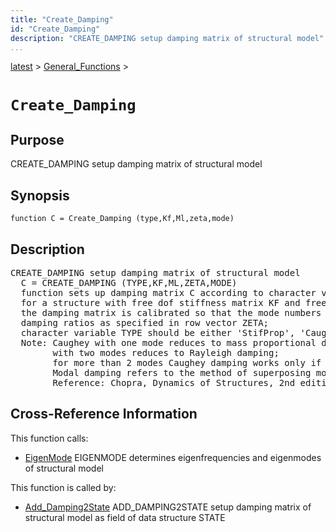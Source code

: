 ```yaml
---
title: "Create_Damping"
id: "Create_Damping"
description: "CREATE_DAMPING setup damping matrix of structural model"
...
```


<!-- <a name="_top"></a> -->
<!-- <div><a href="../../.autoindex.md">Home</a> &gt;  -->
 <a href="#">latest</a> &gt; <a href=".autoindex.md">General_Functions</a> &gt; 
<!-- Create_Damping.m</div> -->

<!--<table width="100%"><tr><td align="left"><a href="../../.autoindex.md"><img alt="<" border="0" src="../../left.png">&nbsp;Master index</a></td>
<td align="right"><a href=".autoindex.md">Index for latest\General_Functions&nbsp;<img alt=">" border="0" src="../../right.png"></a></td></tr></table>-->
# `Create_Damping`



## <a name="_name"></a>Purpose


CREATE_DAMPING setup damping matrix of structural model

<!-- <div class="box"><strong>CREATE_DAMPING setup damping matrix of structural model</strong></div> -->

## <a name="_synopsis"></a>Synopsis

`function C = Create_Damping (type,Kf,Ml,zeta,mode)` 

## Description


<pre class="comment">CREATE_DAMPING setup damping matrix of structural model
  C = CREATE_DAMPING (TYPE,KF,ML,ZETA,MODE)
  function sets up damping matrix C according to character variable TYPE
  for a structure with free dof stiffness matrix KF and free dof lumped mass vector ML;
  the damping matrix is calibrated so that the mode numbers in row vector MODE have
  damping ratios as specified in row vector ZETA;
  character variable TYPE should be either 'StifProp', 'Caughey' or 'Modal'
  Note: Caughey with one mode reduces to mass proportional damping matrix and
        with two modes reduces to Rayleigh damping;
        for more than 2 modes Caughey damping works only if Ml is fully populated;
        Modal damping refers to the method of superposing modal damping matrices
        Reference: Chopra, Dynamics of Structures, 2nd edition, pp. 455-463</pre>
<!-- <div class="fragment"><pre class="comment">CREATE_DAMPING setup damping matrix of structural model
  C = CREATE_DAMPING (TYPE,KF,ML,ZETA,MODE)
  function sets up damping matrix C according to character variable TYPE
  for a structure with free dof stiffness matrix KF and free dof lumped mass vector ML;
  the damping matrix is calibrated so that the mode numbers in row vector MODE have
  damping ratios as specified in row vector ZETA;
  character variable TYPE should be either 'StifProp', 'Caughey' or 'Modal'
  Note: Caughey with one mode reduces to mass proportional damping matrix and
        with two modes reduces to Rayleigh damping;
        for more than 2 modes Caughey damping works only if Ml is fully populated;
        Modal damping refers to the method of superposing modal damping matrices
        Reference: Chopra, Dynamics of Structures, 2nd edition, pp. 455-463</pre></div> -->

<!-- crossreference -->
## <a name="_cross"></a>Cross-Reference Information

This function calls:
<ul style="list-style-image:url(../../matlabicon.gif)">
<li><a href="/Functions/../../latest/Analysis_Functions/Dynamic/EigenMode" class="code" title="function [omega,Ueig] = EigenMode (Kf,M,nmod)">EigenMode</a>	EIGENMODE determines eigenfrequencies and eigenmodes of structural model</li></ul>

This function is called by:
<ul style="list-style-image:url(../../matlabicon.gif)">
<li><a href="Add_Damping2State.md" class="code" title="function State = Add_Damping2State (type,Model,State,zeta,mode)">Add_Damping2State</a>	ADD_DAMPING2STATE setup damping matrix of structural model as field of data structure STATE</li></ul>
<!-- crossreference -->




<!-- <hr><address>Generated on Mon 15-Feb-2021 18:38:47 by <strong><a href="http://www.artefact.tk/software/matlab/m2html/" title="Matlab Documentation in HTML">m2html</a></strong> &copy; 2005</address> -->